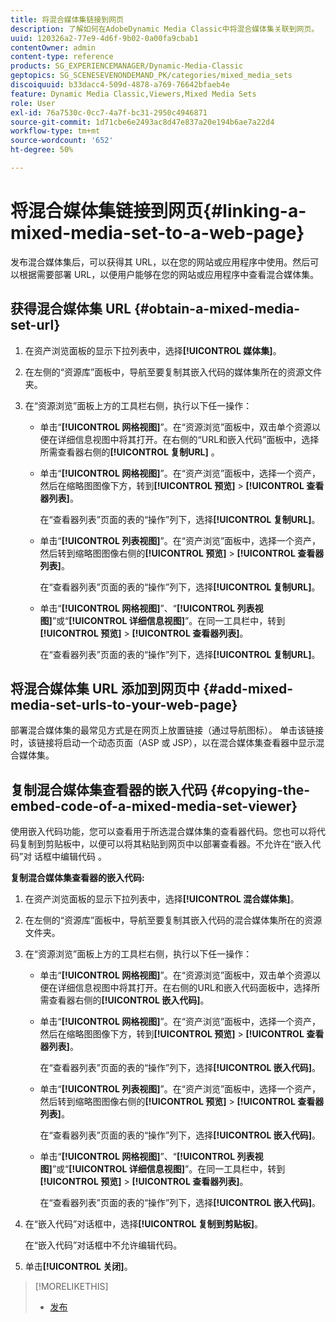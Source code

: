 ```yaml
---
title: 将混合媒体集链接到网页
description: 了解如何在AdobeDynamic Media Classic中将混合媒体集关联到网页。
uuid: 120326a2-77e9-4d6f-9b02-0a00fa9cbab1
contentOwner: admin
content-type: reference
products: SG_EXPERIENCEMANAGER/Dynamic-Media-Classic
geptopics: SG_SCENESEVENONDEMAND_PK/categories/mixed_media_sets
discoiquuid: b33dacc4-509d-4878-a769-76642bfaeb4e
feature: Dynamic Media Classic,Viewers,Mixed Media Sets
role: User
exl-id: 76a7530c-0cc7-4a7f-bc31-2950c4946871
source-git-commit: 1d71cbe6e2493ac8d47e837a20e194b6ae7a22d4
workflow-type: tm+mt
source-wordcount: '652'
ht-degree: 50%

---
```


# 将混合媒体集链接到网页{#linking-a-mixed-media-set-to-a-web-page}

发布混合媒体集后，可以获得其 URL，以在您的网站或应用程序中使用。然后可以根据需要部署 URL，以便用户能够在您的网站或应用程序中查看混合媒体集。

## 获得混合媒体集 URL {#obtain-a-mixed-media-set-url}

1. 在资产浏览面板的显示下拉列表中，选择&#x200B;**[!UICONTROL 媒体集]**。
1. 在左侧的“资源库”面板中，导航至要复制其嵌入代码的媒体集所在的资源文件夹。
1. 在“资源浏览”面板上方的工具栏右侧，执行以下任一操作：

   * 单击“**[!UICONTROL 网格视图]**”。在“资源浏览”面板中，双击单个资源以便在详细信息视图中将其打开。在右侧的“URL和嵌入代码”面板中，选择所需查看器右侧的&#x200B;**[!UICONTROL 复制URL]** 。
   * 单击“**[!UICONTROL 网格视图]**”。在“资产浏览”面板中，选择一个资产，然后在缩略图图像下方，转到&#x200B;**[!UICONTROL 预览]** > **[!UICONTROL 查看器列表]**。

      在“查看器列表”页面的表的“操作”列下，选择&#x200B;**[!UICONTROL 复制URL]**。

   * 单击“**[!UICONTROL 列表视图]**”。在“资产浏览”面板中，选择一个资产，然后转到缩略图图像右侧的&#x200B;**[!UICONTROL 预览]** > **[!UICONTROL 查看器列表]**。

      在“查看器列表”页面的表的“操作”列下，选择&#x200B;**[!UICONTROL 复制URL]**。

   * 单击“**[!UICONTROL 网格视图]**”、“**[!UICONTROL 列表视图]**”或“**[!UICONTROL 详细信息视图]**”。在同一工具栏中，转到&#x200B;**[!UICONTROL 预览]** > **[!UICONTROL 查看器列表]**。

      在“查看器列表”页面的表的“操作”列下，选择&#x200B;**[!UICONTROL 复制URL]**。

## 将混合媒体集 URL 添加到网页中 {#add-mixed-media-set-urls-to-your-web-page}

部署混合媒体集的最常见方式是在网页上放置链接（通过导航图标）。 单击该链接时，该链接将启动一个动态页面（ASP 或 JSP），以在混合媒体集查看器中显示混合媒体集。

## 复制混合媒体集查看器的嵌入代码 {#copying-the-embed-code-of-a-mixed-media-set-viewer}

使用嵌入代码功能，您可以查看用于所选混合媒体集的查看器代码。您也可以将代码复制到剪贴板中，以便可以将其粘贴到网页中以部署查看器。不允许在“嵌入代码”对 话框中编辑代码 。

**复制混合媒体集查看器的嵌入代码:**

1. 在资产浏览面板的显示下拉列表中，选择&#x200B;**[!UICONTROL 混合媒体集]**。
1. 在左侧的“资源库”面板中，导航至要复制其嵌入代码的混合媒体集所在的资源文件夹。
1. 在“资源浏览”面板上方的工具栏右侧，执行以下任一操作：

   * 单击“**[!UICONTROL 网格视图]**”。在“资源浏览”面板中，双击单个资源以便在详细信息视图中将其打开。在右侧的URL和嵌入代码面板中，选择所需查看器右侧的&#x200B;**[!UICONTROL 嵌入代码]**。
   * 单击“**[!UICONTROL 网格视图]**”。在“资产浏览”面板中，选择一个资产，然后在缩略图图像下方，转到&#x200B;**[!UICONTROL 预览]** > **[!UICONTROL 查看器列表]**。

      在“查看器列表”页面的表的“操作”列下，选择&#x200B;**[!UICONTROL 嵌入代码]**。

   * 单击“**[!UICONTROL 列表视图]**”。在“资产浏览”面板中，选择一个资产，然后转到缩略图图像右侧的&#x200B;**[!UICONTROL 预览]** > **[!UICONTROL 查看器列表]**。

      在“查看器列表”页面的表的“操作”列下，选择&#x200B;**[!UICONTROL 嵌入代码]**。

   * 单击“**[!UICONTROL 网格视图]**”、“**[!UICONTROL 列表视图]**”或“**[!UICONTROL 详细信息视图]**”。在同一工具栏中，转到&#x200B;**[!UICONTROL 预览]** > **[!UICONTROL 查看器列表]**。

      在“查看器列表”页面的表的“操作”列下，选择&#x200B;**[!UICONTROL 嵌入代码]**。

1. 在“嵌入代码”对话框中，选择&#x200B;**[!UICONTROL 复制到剪贴板]**。

   在“嵌入代码”对话框中不允许编辑代码。

1. 单击&#x200B;**[!UICONTROL 关闭]**。

>[!MORELIKETHIS]
>
>* [发布](publishing-files.md#publishing_files)

